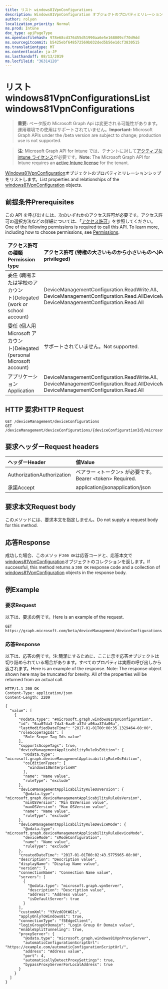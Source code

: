 ```yaml
---
title: リスト windows81VpnConfigurations
description: Windows81VpnConfiguration オブジェクトのプロパティとリレーションシップをリストします。
author: rolyon
localization_priority: Normal
ms.prod: Intune
doc_type: apiPageType
ms.openlocfilehash: 978e68cd376455d51990aa6e5e168009cf70d9dd
ms.sourcegitcommit: b5425ebf648572569b032ded5b56e1dcf3830515
ms.translationtype: MT
ms.contentlocale: ja-JP
ms.lasthandoff: 08/13/2019
ms.locfileid: "36314120"
---
```

# <a name="list-windows81vpnconfigurations"></a><span data-ttu-id="15966-103">リスト windows81VpnConfigurations</span><span class="sxs-lookup"><span data-stu-id="15966-103">List windows81VpnConfigurations</span></span>

> <span data-ttu-id="15966-104">**重要:** ベータ版の Microsoft Graph Api は変更される可能性があります。運用環境での使用はサポートされていません。</span><span class="sxs-lookup"><span data-stu-id="15966-104">**Important:** Microsoft Graph APIs under the /beta version are subject to change; production use is not supported.</span></span>

> <span data-ttu-id="15966-105">**注:** Microsoft Graph API for Intune では、テナントに対して[アクティブな intune ライセンス](https://go.microsoft.com/fwlink/?linkid=839381)が必要です。</span><span class="sxs-lookup"><span data-stu-id="15966-105">**Note:** The Microsoft Graph API for Intune requires an [active Intune license](https://go.microsoft.com/fwlink/?linkid=839381) for the tenant.</span></span>

<span data-ttu-id="15966-106">[Windows81VpnConfiguration](../resources/intune-deviceconfig-windows81vpnconfiguration.md)オブジェクトのプロパティとリレーションシップをリストします。</span><span class="sxs-lookup"><span data-stu-id="15966-106">List properties and relationships of the [windows81VpnConfiguration](../resources/intune-deviceconfig-windows81vpnconfiguration.md) objects.</span></span>

## <a name="prerequisites"></a><span data-ttu-id="15966-107">前提条件</span><span class="sxs-lookup"><span data-stu-id="15966-107">Prerequisites</span></span>
<span data-ttu-id="15966-p101">この API を呼び出すには、次のいずれかのアクセス許可が必要です。アクセス許可の選択方法などの詳細については、「[アクセス許可](/graph/permissions-reference)」を参照してください。</span><span class="sxs-lookup"><span data-stu-id="15966-p101">One of the following permissions is required to call this API. To learn more, including how to choose permissions, see [Permissions](/graph/permissions-reference).</span></span>

|<span data-ttu-id="15966-110">アクセス許可の種類</span><span class="sxs-lookup"><span data-stu-id="15966-110">Permission type</span></span>|<span data-ttu-id="15966-111">アクセス許可 (特権の大きいものから小さいものへ)</span><span class="sxs-lookup"><span data-stu-id="15966-111">Permissions (from most to least privileged)</span></span>|
|:---|:---|
|<span data-ttu-id="15966-112">委任 (職場または学校のアカウント)</span><span class="sxs-lookup"><span data-stu-id="15966-112">Delegated (work or school account)</span></span>|<span data-ttu-id="15966-113">DeviceManagementConfiguration.ReadWrite.All、DeviceManagementConfiguration.Read.All</span><span class="sxs-lookup"><span data-stu-id="15966-113">DeviceManagementConfiguration.ReadWrite.All, DeviceManagementConfiguration.Read.All</span></span>|
|<span data-ttu-id="15966-114">委任 (個人用 Microsoft アカウント)</span><span class="sxs-lookup"><span data-stu-id="15966-114">Delegated (personal Microsoft account)</span></span>|<span data-ttu-id="15966-115">サポートされていません。</span><span class="sxs-lookup"><span data-stu-id="15966-115">Not supported.</span></span>|
|<span data-ttu-id="15966-116">アプリケーション</span><span class="sxs-lookup"><span data-stu-id="15966-116">Application</span></span>|<span data-ttu-id="15966-117">DeviceManagementConfiguration.ReadWrite.All、DeviceManagementConfiguration.Read.All</span><span class="sxs-lookup"><span data-stu-id="15966-117">DeviceManagementConfiguration.ReadWrite.All, DeviceManagementConfiguration.Read.All</span></span>|

## <a name="http-request"></a><span data-ttu-id="15966-118">HTTP 要求</span><span class="sxs-lookup"><span data-stu-id="15966-118">HTTP Request</span></span>
<!-- {
  "blockType": "ignored"
}
-->
``` http
GET /deviceManagement/deviceConfigurations
GET /deviceManagement/deviceConfigurations/{deviceConfigurationId}/microsoft.graph.windowsDomainJoinConfiguration/networkAccessConfigurations
```

## <a name="request-headers"></a><span data-ttu-id="15966-119">要求ヘッダー</span><span class="sxs-lookup"><span data-stu-id="15966-119">Request headers</span></span>
|<span data-ttu-id="15966-120">ヘッダー</span><span class="sxs-lookup"><span data-stu-id="15966-120">Header</span></span>|<span data-ttu-id="15966-121">値</span><span class="sxs-lookup"><span data-stu-id="15966-121">Value</span></span>|
|:---|:---|
|<span data-ttu-id="15966-122">Authorization</span><span class="sxs-lookup"><span data-stu-id="15966-122">Authorization</span></span>|<span data-ttu-id="15966-123">ベアラー &lt;トークン&gt; が必要です。</span><span class="sxs-lookup"><span data-stu-id="15966-123">Bearer &lt;token&gt; Required.</span></span>|
|<span data-ttu-id="15966-124">承諾</span><span class="sxs-lookup"><span data-stu-id="15966-124">Accept</span></span>|<span data-ttu-id="15966-125">application/json</span><span class="sxs-lookup"><span data-stu-id="15966-125">application/json</span></span>|

## <a name="request-body"></a><span data-ttu-id="15966-126">要求本文</span><span class="sxs-lookup"><span data-stu-id="15966-126">Request body</span></span>
<span data-ttu-id="15966-127">このメソッドには、要求本文を指定しません。</span><span class="sxs-lookup"><span data-stu-id="15966-127">Do not supply a request body for this method.</span></span>

## <a name="response"></a><span data-ttu-id="15966-128">応答</span><span class="sxs-lookup"><span data-stu-id="15966-128">Response</span></span>
<span data-ttu-id="15966-129">成功した場合、このメソッド`200 OK`は応答コードと、応答本文で[windows81VpnConfiguration](../resources/intune-deviceconfig-windows81vpnconfiguration.md)オブジェクトのコレクションを返します。</span><span class="sxs-lookup"><span data-stu-id="15966-129">If successful, this method returns a `200 OK` response code and a collection of [windows81VpnConfiguration](../resources/intune-deviceconfig-windows81vpnconfiguration.md) objects in the response body.</span></span>

## <a name="example"></a><span data-ttu-id="15966-130">例</span><span class="sxs-lookup"><span data-stu-id="15966-130">Example</span></span>

### <a name="request"></a><span data-ttu-id="15966-131">要求</span><span class="sxs-lookup"><span data-stu-id="15966-131">Request</span></span>
<span data-ttu-id="15966-132">以下は、要求の例です。</span><span class="sxs-lookup"><span data-stu-id="15966-132">Here is an example of the request.</span></span>
``` http
GET https://graph.microsoft.com/beta/deviceManagement/deviceConfigurations
```

### <a name="response"></a><span data-ttu-id="15966-133">応答</span><span class="sxs-lookup"><span data-stu-id="15966-133">Response</span></span>
<span data-ttu-id="15966-p102">以下は、応答の例です。注:簡潔にするために、ここに示す応答オブジェクトは切り詰められている場合があります。すべてのプロパティは実際の呼び出しから返されます。</span><span class="sxs-lookup"><span data-stu-id="15966-p102">Here is an example of the response. Note: The response object shown here may be truncated for brevity. All of the properties will be returned from an actual call.</span></span>
``` http
HTTP/1.1 200 OK
Content-Type: application/json
Content-Length: 2209

{
  "value": [
    {
      "@odata.type": "#microsoft.graph.windows81VpnConfiguration",
      "id": "6aa07da3-7da3-6aa0-a37d-a06aa37da06a",
      "lastModifiedDateTime": "2017-01-01T00:00:35.1329464-08:00",
      "roleScopeTagIds": [
        "Role Scope Tag Ids value"
      ],
      "supportsScopeTags": true,
      "deviceManagementApplicabilityRuleOsEdition": {
        "@odata.type": "microsoft.graph.deviceManagementApplicabilityRuleOsEdition",
        "osEditionTypes": [
          "windows10EnterpriseN"
        ],
        "name": "Name value",
        "ruleType": "exclude"
      },
      "deviceManagementApplicabilityRuleOsVersion": {
        "@odata.type": "microsoft.graph.deviceManagementApplicabilityRuleOsVersion",
        "minOSVersion": "Min OSVersion value",
        "maxOSVersion": "Max OSVersion value",
        "name": "Name value",
        "ruleType": "exclude"
      },
      "deviceManagementApplicabilityRuleDeviceMode": {
        "@odata.type": "microsoft.graph.deviceManagementApplicabilityRuleDeviceMode",
        "deviceMode": "sModeConfiguration",
        "name": "Name value",
        "ruleType": "exclude"
      },
      "createdDateTime": "2017-01-01T00:02:43.5775965-08:00",
      "description": "Description value",
      "displayName": "Display Name value",
      "version": 7,
      "connectionName": "Connection Name value",
      "servers": [
        {
          "@odata.type": "microsoft.graph.vpnServer",
          "description": "Description value",
          "address": "Address value",
          "isDefaultServer": true
        }
      ],
      "customXml": "Y3VzdG9tWG1s",
      "applyOnlyToWindows81": true,
      "connectionType": "f5EdgeClient",
      "loginGroupOrDomain": "Login Group Or Domain value",
      "enableSplitTunneling": true,
      "proxyServer": {
        "@odata.type": "microsoft.graph.windows81VpnProxyServer",
        "automaticConfigurationScriptUrl": "https://example.com/automaticConfigurationScriptUrl/",
        "address": "Address value",
        "port": 4,
        "automaticallyDetectProxySettings": true,
        "bypassProxyServerForLocalAddress": true
      }
    }
  ]
}
```







